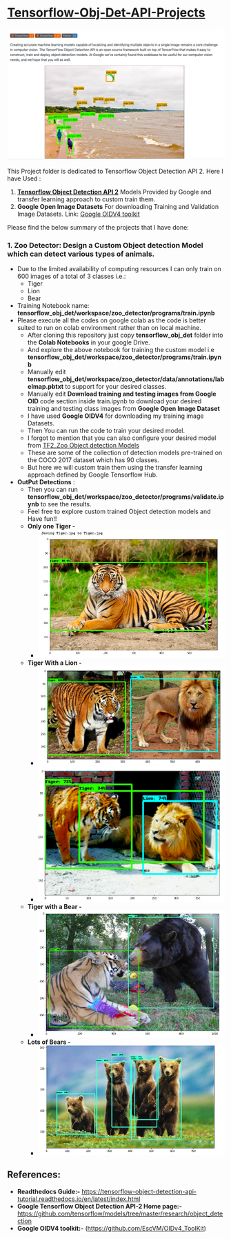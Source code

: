 # [Tensorflow-Obj-Det-API-Projects](https://github.com/tensorflow/models/tree/master/research/object_detection)
![Tensorflow_Object_Detection.png](tf2_obj_det.png)

This Project folder is dedicated to Tensorflow Object Detection API 2. 
Here I have Used :
1. **[Tensorflow Object Detection API 2](https://github.com/tensorflow/models/blob/master/research/object_detection/g3doc/tf2_detection_zoo.md)** Models Provided by Google and transfer learning approach to custom train them.
2. **Google Open Image Datasets** For downloading Training and Validation Image Datasets. Link: [Google OIDV4 toolkit](https://github.com/EscVM/OIDv4_ToolKit)

Please find the below summary of the projects that I have done:
### 1. Zoo Detector: Design a Custom Object detection Model which can detect various types of animals.
- Due to the limited availability of computing resources I can only train on 600 images of a total of 3 classes i.e.:
  - Tiger
  - Lion
  - Bear
- Training Notebook name: **tensorflow_obj_det/workspace/zoo_detector/programs/train.ipynb** 
- Please execute all the codes on google colab as the code is better suited to run on colab environment rather than on local machine.
  - After cloning this repository just copy **tensorflow_obj_det** folder into the **Colab Notebooks** in your google Drive.
  - And explore the above notebook for training the custom model i.e **tensorflow_obj_det/workspace/zoo_detector/programs/train.ipynb** 
  - Manually edit **tensorflow_obj_det/workspace/zoo_detector/data/annotations/labelmap.pbtxt** to support for your desired classes.
  - Manually edit **Download training and testing images from Google OID** code section inside train.ipynb to download your desired training and testing class images from **Google Open Image Dataset**
  - I have used **Google OIDV4** for downloading my training image Datasets.
  - Then You can run the code to train your desired model. 
  - I forgot to mention that you can also configure your desired model from [TF2_Zoo Object detection Models](https://github.com/tensorflow/models/blob/master/research/object_detection/g3doc/tf2_detection_zoo.md)
  - These are some of the collection of detection models pre-trained on the COCO 2017 dataset which has 90 classes.
  - But here we will custom train them using the transfer learning approach defined by Google Tensorflow Hub.
- **OutPut  Detections** :
  - Then you can run **tensorflow_obj_det/workspace/zoo_detector/programs/validate.ipynb** to see the results.
  - Feel free to explore custom trained Object detection models and Have fun!!
  - **Only one Tiger -**
    - ![Tiger.png](tiger.png)
  - **Tiger With a Lion -**
    - ![TigerLion1.png](TigerLion1.png)
    - ![TigerLion2.png](TigerLion2.png)
  - **Tiger with a Bear -**
    - ![TigerBear1.png](TigerBear1.png)
  - **Lots of Bears -**
    - ![Bears.png](Bears.png)
## References:
- **Readthedocs Guide:-** https://tensorflow-object-detection-api-tutorial.readthedocs.io/en/latest/index.html
- **Google Tensorflow Object Detection API-2 Home page:-** https://github.com/tensorflow/models/tree/master/research/object_detection
- **Google OIDV4 toolkit:-** (https://github.com/EscVM/OIDv4_ToolKit)

